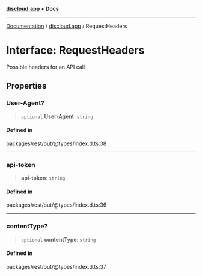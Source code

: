 [**discloud.app**](../README.md) • **Docs**

***

[Documentation](../../packages.md) / [discloud.app](../README.md) / RequestHeaders

# Interface: RequestHeaders

Possible headers for an API call

## Properties

### User-Agent?

> `optional` **User-Agent**: `string`

#### Defined in

packages/rest/out/@types/index.d.ts:38

***

### api-token

> **api-token**: `string`

#### Defined in

packages/rest/out/@types/index.d.ts:36

***

### contentType?

> `optional` **contentType**: `string`

#### Defined in

packages/rest/out/@types/index.d.ts:37
